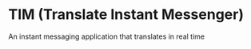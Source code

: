 
<h1>TIM (Translate Instant Messenger)</h1>
<p>An instant messaging application that translates in real time</p>
